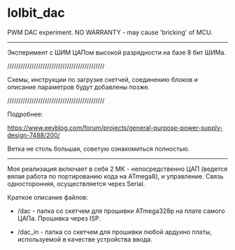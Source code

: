 # lolbit_dac
PWM DAC experiment. NO WARRANTY - may cause 'bricking' of MCU.
***
Эксперимент с ШИМ ЦАПом высокой разрядности на базе 8 бит ШИМа.

////////////////////////////////////////////

Схемы, инструкции по загрузке скетчей, соединению блоков и описание параметров будут добавлены позже.

////////////////////////////////////////////

Подробнее:

https://www.eevblog.com/forum/projects/general-purpose-power-supply-design-7488/200/

Ветка не столь большая, советую ознакомиться полностью.
***
Моя реализация включает в себя 2 МК - непосредственно ЦАП (ведется вялая работа по портированию кода на ATmega8), и управление.
Связь односторонняя, осуществляется через Serial.

Краткое описание файлов:

* /dac - папка со скетчем для прошивки ATmega328p на плате самого ЦАПа. Прошивка через ISP.

* /dac_in - папка со скетчем для прошивки любой ардуино платы, используемой в качестве устройства ввода.
